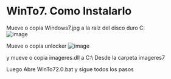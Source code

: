# WinTo7. Como Instalarlo
Mueve o copia Windows7.jpg a la raíz del disco duro C:\
![image](https://user-images.githubusercontent.com/71569318/209349678-185bccab-c072-4d0b-be44-b4b91c0754c9.png)




Mueve o copia unlocker
![image](https://user-images.githubusercontent.com/71569318/209351517-30f7c671-cadf-4f58-9282-8719295ce39e.png)


y mueve o copia imageres.dll a C:\ Desde la carpeta imageres7


Luego Abre WinTo72.0.bat y sigue todos los pasos
